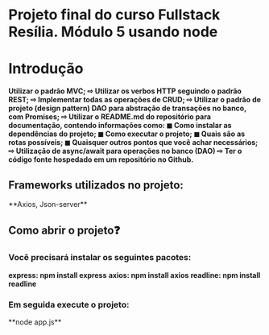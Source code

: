 # Projeto final do curso Fullstack Resília. Módulo 5 usando node

<h1>Introdução</h1>

**Utilizar o padrão MVC;
⇨ Utilizar os verbos HTTP seguindo o padrão REST;
⇨ Implementar todas as operações de CRUD;
⇨ Utilizar o padrão de projeto (design pattern) DAO para abstração de transações no banco, com Promises;
⇨ Utilizar o README.md do repositório para documentação, contendo informações como:
◼ Como instalar as dependências do projeto;
◼ Como executar o projeto;
◼ Quais são as rotas possíveis;
◼ Quaisquer outros pontos que você achar necessários;
⇨ Utilização de async/await para operações no banco (DAO)
⇨ Ter o código fonte hospedado em um repositório no Github.**


<h2>Frameworks utilizados no projeto:</h2>
**Axios, Json-server**

<h2>Como abrir o projeto❓</h2>

<h3>Você precisará instalar os seguintes pacotes:</h3>

**express: npm install express**
**axios: npm install axios**
**readline: npm install readline**

<h3>Em seguida execute o projeto:</h3>
**node app.js**
